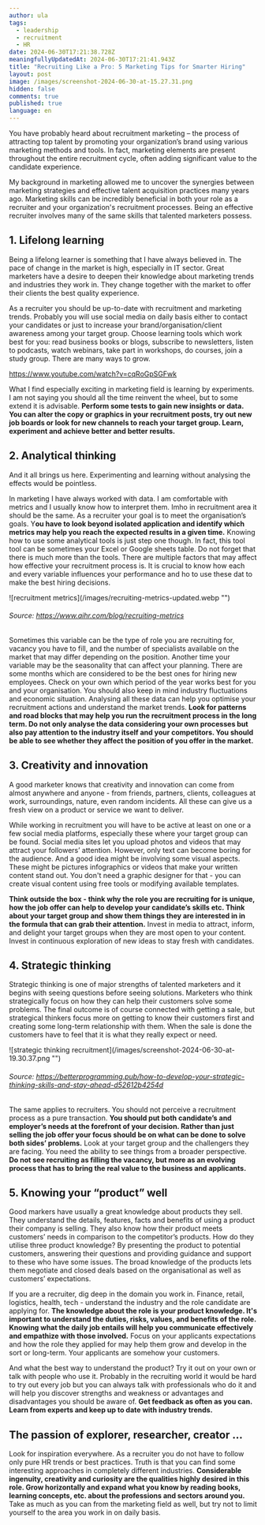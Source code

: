 ```yaml
---
author: ula
tags:
  - leadership
  - recruitment
  - HR
date: 2024-06-30T17:21:38.728Z
meaningfullyUpdatedAt: 2024-06-30T17:21:41.943Z
title: "Recruiting Like a Pro: 5 Marketing Tips for Smarter Hiring"
layout: post
image: /images/screenshot-2024-06-30-at-15.27.31.png
hidden: false
comments: true
published: true
language: en
---
```

You have probably heard about recruitment marketing – the process of attracting top talent by promoting your organization’s brand using various marketing methods and tools. In fact, marketing elements are present throughout the entire recruitment cycle, often adding significant value to the candidate experience.

My background in marketing allowed me to uncover the synergies between marketing strategies and effective talent acquisition practices many years ago. Marketing skills can be incredibly beneficial in both your role as a recruiter and your organization's recruitment processes. Being an effective recruiter involves many of the same skills that talented marketers possess.

## 1. Lifelong learning

Being a lifelong learner is something that I have always believed in. The pace of change in the market is high, especially in IT sector. Great marketers have a desire to deepen their knowledge about marketing trends and industries they work in. They change together with the market to offer their clients the best quality experience.   

As a recruiter you should be up-to-date with recruitment and marketing trends. Probably you will use social media on daily basis either to contact your candidates or just to increase your brand/organisation/client awareness among your target group. Choose learning tools which work best for you: read business books or blogs, subscribe to newsletters, listen to podcasts, watch webinars, take part in workshops, do courses, join a study group. There are many ways to grow.  

https://www.youtube.com/watch?v=cqRoGpSGFwk 

What I find especially exciting in marketing field is learning by experiments. I am not saying you should all the time reinvent the wheel, but to some extend it is advisable. **Perform some tests to gain new insights or data. You can alter the copy or graphics in your recruitment posts, try out new job boards or look for new channels to reach your target group. Learn, experiment and achieve better and better results.**

## 2. Analytical thinking

And it all brings us here. Experimenting and learning without analysing the effects would be pointless.

In marketing I have always worked with data. I am comfortable with metrics and I usually know how to interpret them. Imho in recruitment area it should be the same. As a recruiter your goal is to meet the organisation’s goals. Y**ou have to look beyond isolated application and identify which metrics may help you reach the expected results in a given time.** Knowing how to use some analytical tools is just step one though. In fact, this tool tool can be sometimes your Excel or Google sheets table. Do not forget that there is much more than the tools. There are multiple factors that may affect how effective your recruitment process is. It is crucial to know how each and every variable influences your performance and ho to use these dat to make the best hiring decisions. 

<div className="image">![recruitment metrics](/images/recruiting-metrics-updated.webp "")</div>

###### Source: https://www.aihr.com/blog/recruiting-metrics

Sometimes this variable can be the type of role you are recruiting for, vacancy you have to fill, and the number of specialists available on the market that may differ depending on the position. Another time your variable may be the seasonality that can affect your planning. There are some months which are considered to be the best ones for hiring new employees. Check on your own which period of the year works best for you and your organisation. You should also keep in mind industry fluctuations and economic situation. Analysing all these data can help you optimise your recruitment actions and understand the market trends. 
**Look for patterns and road blocks that may help you run the recruitment process in the long term. Do not only analyse the data considering your own processes but also pay attention to the industry itself and your competitors. You should be able to see whether they affect the position of you offer in the market.** 

## 3. Creativity and innovation

A good marketer knows that creativity and innovation can come from almost anywhere and anyone - from friends, partners, clients, colleagues at work, surroundings, nature, even random incidents. All these can give us a fresh view on a product or service we want to deliver. 

While working in recruitment you will have to be active at least on one or a few social media platforms, especially these where your target group can be found. Social media sites let you upload photos and videos that may attract your followers’ attention. However, only text can become boring for the audience. And a good idea might be involving some visual aspects. These might be pictures infographics or videos that make your written content stand out. You don't need a graphic designer for that - you can create visual content using free tools or modifying available templates. 

**Think outside the box - think why the role you are recruiting for is unique, how the job offer can help to develop your candidate’s skills etc. Think about your target group and show them things they are interested in in the formula that can grab their attention.** Invest in media to attract, inform, and delight your target groups when they are most open to your content. Invest in continuous exploration of new ideas to stay fresh with candidates. 

## 4. Strategic thinking

Strategic thinking is one of major strengths of talented marketers and it begins with seeing questions before seeing solutions. Marketers who think strategically focus on how they can help their customers solve some problems. The final outcome is of course connected with getting a sale, but strategical thinkers focus more on getting to know their customers first and creating some long-term relationship with them. When the sale is done the customers have to feel that it is what they really expect or need. 

<div className="image">![strategic thinking recruitment](/images/screenshot-2024-06-30-at-19.30.37.png "")</div>

###### Source: https://betterprogramming.pub/how-to-develop-your-strategic-thinking-skills-and-stay-ahead-d52612b4254d

The same applies to recruiters. You should not perceive a recruitment process as a pure transaction. **You should put both candidate’s and employer’s needs at the forefront of your decision. Rather than just selling the job offer your focus should be on what can be done to solve both sides’ problems.** Look at your target group and the challengers they are facing. You need the ability to see things from a broader perspective. **Do not see recruiting as filling the vacancy, but more as an evolving process that has to bring the real value to the business and applicants.** 

## 5. Knowing your “product” well

Good markers have usually a great knowledge about products they sell. They understand the details, features, facts and benefits of using a product their company is selling. They also know how their product meets customers’ needs in comparison to the competitor’s products. How do they utilise three product knowledge? By presenting the product to potential customers, answering their questions and  providing guidance and support to these who have some issues. The broad knowledge of the products lets them negotiate and closed deals based on the organisational as well as customers’ expectations.

If you are a recruiter, dig deep in the domain you work in. Finance, retail, logistics, health, tech - understand the industry and the role candidate are applying for. **The knowledge about the role is your product knowledge. It's important to understand the duties, risks, values, and benefits of the role. Knowing what the daily job entails will help you communicate effectively and empathize with those involved.** Focus on your applicants expectations and how the role they applied for may help them grow and develop in the sort or long-term. Your applicants are somehow your customers. 

And what the best way to understand the product? Try it out on your own or talk with people who use it. Probably in the recruiting world it would be hard to try out every job but you can always talk with professionals who do it and will help you discover strengths and weakness or advantages and disadvantages you should be aware of. **Get feedback as often as you can. Learn from experts and keep up to date with industry trends.**

## The passion of explorer, researcher, creator …

Look for inspiration everywhere. As a recruiter you do not have to follow only pure HR trends or best practices. Truth is that you can find some interesting approaches in completely different industries. **Considerable ingenuity, creativity and curiosity are the qualities highly desired in this role. Grow horizontally and expand what you know by reading books, learning concepts, etc. about the professions and sectors around you.** Take as much as you can from the marketing field as well, but try not to limit yourself to the area you work in on daily basis.